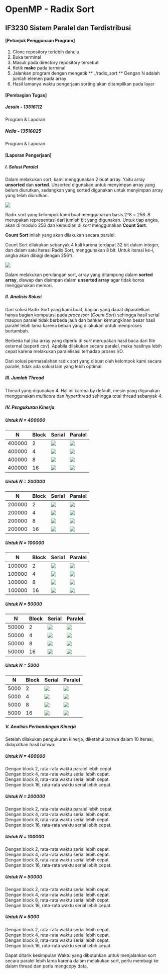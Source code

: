 # OpenMP - Radix Sort
## IF3230 Sistem Paralel dan Terdistribusi


#### [Petunjuk Penggunaan Program]
1. Clone repository terlebih dahulu
2. Buka terminal
3. Masuk pada directory repository tersebut
4. Ketik **make** pada terminal
5. Jalankan program dengan mengetik ** ./radix_sort <N>** Dengan N adalah jumlah elemen pada array
6. Hasil lamanya waktu pengerjaan sorting akan ditampilkan pada layar


#### [Pembagian Tugas]
##### Jessin - 13516112
Program & Laporan
##### Nella - 13516025
Program & Laporan

#### [Laporan Pengerjaan]
##### I. Solusi Paralel
Dalam melakukan sort, kami menggunakan 2 buat array. Yaitu array **unsorted** dan **sorted**. Unsorted digunakan untuk menyimpan array yang belum diurutkan, sedangkan yang sorted digunakan untuk menyimpan array yang telah diurutkan.

![](pictures/mod.jpg)

Radix sort yang kelompok kami buat menggunakan basis 2^8 = 256. 8 merupakan representasi dari jumlah bit yang digunakan. Untuk tiap angka, akan di modulo 256 dan kemudian di _sort_ menggunakan **Count Sort**.

**Count Sort** inilah yang akan dilakukan secara paralel.

Count Sort dilakukan sebanyak 4 kali karena terdapat 32 bit dalam integer, dan dalam satu iterasi Radix Sort, menggunakan 8 bit. Untuk iterasi ke-i, angka akan dibagi dengan 256^i.

![](pictures/swap.jpg)

Dalam melakukan perulangan sort, array yang ditampung dalam **sorted array**, diswap dan disimpan dalam **unsorted array** agar tidak boros menggunakan memori.

##### II. Analisis Solusi
Dari solusi Radix Sort yang kami buat, bagian yang dapat diparalelkan hanya bagian komputasi pada *processor* (*Count Sort*) sehingga hasil serial maupun paralel tidak berbeda jauh dan bahkan kemungkinan besar hasil paralel lebih lama karena beban yang dilakukan untuk memproses bertambah.

Berbeda hal jika array yang diperlu di *sort* merupakan hasil baca dari file external (seperti csv). Apabila dilakukan secara paralel, maka hasilnya lebih cepat karena melakukan paralelisasi terhadap proses I/O.

Dari solusi permasalahan radix sort yang dibuat oleh kelompok kami secara paralel, tidak ada solusi lain yang lebih optimal.

##### III. Jumlah Thread
Thread yang digunakan 4. Hal ini karena by default, mesin yang digunakan menggunakan *multicore* dan *hyperthread* sehingga total thread sebanyak 4.

##### IV. Pengukuran Kinerja
##### Untuk N = 400000
| N | Block | Serial | Paralel |
|--------|---------|---------|---------|
| 400000 | 2 | ![](pictures/serial_400000_block2.jpg) | ![](pictures/paralel_400000_block2.jpg) |
|400000 | 4 | ![](pictures/serial_400000_block4.jpg) | ![](pictures/paralel_400000_block4.jpg) |
| 400000 | 8 | ![](pictures/serial_400000_block8.jpg) | ![](pictures/paralel_400000_block8.jpg) |
|400000 | 16 | ![](pictures/serial_400000_block16.jpg) | ![](pictures/paralel_400000_block16.jpg) |

##### Untuk N = 200000
| N | Block | Serial | Paralel |
|--------|---------|---------|---------|
| 200000 | 2 | ![](pictures/serial_200000_block2.jpg) | ![](pictures/paralel_200000_block2.jpg) |
|200000 | 4 | ![](pictures/serial_200000_block4.jpg) | ![](pictures/paralel_200000_block4.jpg) |
| 200000 | 8 | ![](pictures/serial_200000_block8.jpg) | ![](pictures/paralel_200000_block8.jpg) |
|200000 | 16 | ![](pictures/serial_200000_block16.jpg) | ![](pictures/paralel_200000_block16.jpg) |

##### Untuk N = 100000
| N | Block | Serial | Paralel |
|--------|---------|---------|---------|
| 100000 | 2 | ![](pictures/serial_100000_block2.jpg) | ![](pictures/paralel_100000_block2.jpg) |
|100000 | 4 | ![](pictures/serial_100000_block4.jpg) | ![](pictures/paralel_100000_block4.jpg) |
| 100000 | 8 | ![](pictures/serial_100000_block8.jpg) | ![](pictures/paralel_100000_block8.jpg) |
|100000 | 16 | ![](pictures/serial_100000_block16.jpg) | ![](pictures/paralel_100000_block16.jpg) |

##### Untuk N = 50000
| N | Block | Serial | Paralel |
|--------|---------|---------|---------|
| 50000 | 2 | ![](pictures/serial_50000_block2.jpg) | ![](pictures/paralel_50000_block2.jpg) |
|50000 | 4 | ![](pictures/serial_50000_block4.jpg) | ![](pictures/paralel_50000_block4.jpg) |
| 50000 | 8 | ![](pictures/serial_50000_block8.jpg) | ![](pictures/paralel_50000_block8.jpg) |
|50000 | 16 | ![](pictures/serial_50000_block16.jpg) | ![](pictures/paralel_50000_block16.jpg) |

##### Untuk N = 5000
| N | Block | Serial | Paralel |
|--------|---------|---------|---------|
| 5000 | 2 | ![](pictures/serial_5000_block2.jpg) | ![](pictures/paralel_5000_block2.jpg) |
|5000 | 4 | ![](pictures/serial_5000_block4.jpg) | ![](pictures/paralel_5000_block4.jpg) |
| 5000 | 8 | ![](pictures/serial_5000_block8.jpg) | ![](pictures/paralel_5000_block8.jpg) |
|5000 | 16 | ![](pictures/serial_5000_block16.jpg) | ![](pictures/paralel_5000_block16.jpg) |


##### V. Analisis Perbandingan Kinerja
Setelah dilakukan pengukuran kinerja, diketahui bahwa dalam 10 iterasi, didapatkan hasil bahwa:

##### Untuk N = 400000
Dengan block 2, rata-rata waktu paralel lebih cepat. <br>
Dengan block 4, rata-rata waktu serial lebih cepat. <br>
Dengan block 8, rata-rata waktu serial lebih cepat. <br>
Dengan block 16, rata-rata waktu serial lebih cepat. <br>

##### Untuk N = 200000
Dengan block 2, rata-rata waktu paralel lebih cepat. <br>
Dengan block 4, rata-rata waktu serial lebih cepat. <br>
Dengan block 8, rata-rata waktu serial lebih cepat. <br>
Dengan block 16, rata-rata waktu serial lebih cepat. <br>

##### Untuk N = 100000
Dengan block 2, rata-rata waktu serial lebih cepat. <br>
Dengan block 4, rata-rata waktu serial lebih cepat. <br>
Dengan block 8, rata-rata waktu serial lebih cepat. <br>
Dengan block 16, rata-rata waktu serial lebih cepat. <br>

##### Untuk N = 50000
Dengan block 2, rata-rata waktu serial lebih cepat. <br>
Dengan block 4, rata-rata waktu serial lebih cepat. <br>
Dengan block 8, rata-rata waktu serial lebih cepat. <br>
Dengan block 16, rata-rata waktu serial lebih cepat. <br>

##### Untuk N = 5000
Dengan block 2, rata-rata waktu serial lebih cepat. <br>
Dengan block 4, rata-rata waktu serial lebih cepat. <br>
Dengan block 8, rata-rata waktu serial lebih cepat. <br>
Dengan block 16, rata-rata waktu serial lebih cepat. <br>

Dapat ditarik kesimpulan Waktu yang dibutuhkan untuk menjalankan sort secara paralel lebih lama karena dalam melakukan sort, perlu membagi ke dalam thread dan perlu mengcopy data.